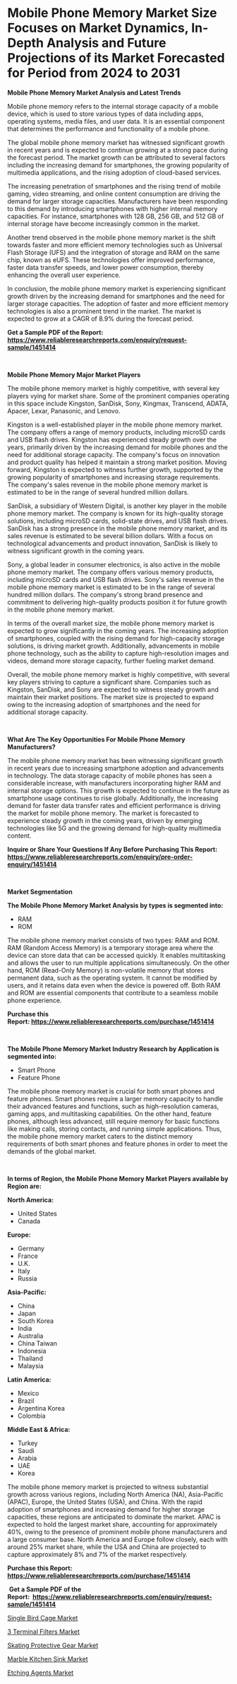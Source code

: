 <p><h1>Mobile Phone Memory Market Size Focuses on Market Dynamics, In-Depth Analysis and Future Projections of its Market Forecasted for Period from 2024 to 2031</h1></p><p><strong>Mobile Phone Memory Market Analysis and Latest Trends</strong></p>
<p><p>Mobile phone memory refers to the internal storage capacity of a mobile device, which is used to store various types of data including apps, operating systems, media files, and user data. It is an essential component that determines the performance and functionality of a mobile phone.</p><p>The global mobile phone memory market has witnessed significant growth in recent years and is expected to continue growing at a strong pace during the forecast period. The market growth can be attributed to several factors including the increasing demand for smartphones, the growing popularity of multimedia applications, and the rising adoption of cloud-based services.</p><p>The increasing penetration of smartphones and the rising trend of mobile gaming, video streaming, and online content consumption are driving the demand for larger storage capacities. Manufacturers have been responding to this demand by introducing smartphones with higher internal memory capacities. For instance, smartphones with 128 GB, 256 GB, and 512 GB of internal storage have become increasingly common in the market.</p><p>Another trend observed in the mobile phone memory market is the shift towards faster and more efficient memory technologies such as Universal Flash Storage (UFS) and the integration of storage and RAM on the same chip, known as eUFS. These technologies offer improved performance, faster data transfer speeds, and lower power consumption, thereby enhancing the overall user experience.</p><p>In conclusion, the mobile phone memory market is experiencing significant growth driven by the increasing demand for smartphones and the need for larger storage capacities. The adoption of faster and more efficient memory technologies is also a prominent trend in the market. The market is expected to grow at a CAGR of 8.9% during the forecast period.</p></p>
<p><strong>Get a Sample PDF of the Report:&nbsp; <a href="https://www.reliableresearchreports.com/enquiry/request-sample/1451414">https://www.reliableresearchreports.com/enquiry/request-sample/1451414</a></strong></p>
<p>&nbsp;</p>
<p><strong>Mobile Phone Memory Major Market Players</strong></p>
<p><p>The mobile phone memory market is highly competitive, with several key players vying for market share. Some of the prominent companies operating in this space include Kingston, SanDisk, Sony, Kingmax, Transcend, ADATA, Apacer, Lexar, Panasonic, and Lenovo.</p><p>Kingston is a well-established player in the mobile phone memory market. The company offers a range of memory products, including microSD cards and USB flash drives. Kingston has experienced steady growth over the years, primarily driven by the increasing demand for mobile phones and the need for additional storage capacity. The company's focus on innovation and product quality has helped it maintain a strong market position. Moving forward, Kingston is expected to witness further growth, supported by the growing popularity of smartphones and increasing storage requirements. The company's sales revenue in the mobile phone memory market is estimated to be in the range of several hundred million dollars.</p><p>SanDisk, a subsidiary of Western Digital, is another key player in the mobile phone memory market. The company is known for its high-quality storage solutions, including microSD cards, solid-state drives, and USB flash drives. SanDisk has a strong presence in the mobile phone memory market, and its sales revenue is estimated to be several billion dollars. With a focus on technological advancements and product innovation, SanDisk is likely to witness significant growth in the coming years.</p><p>Sony, a global leader in consumer electronics, is also active in the mobile phone memory market. The company offers various memory products, including microSD cards and USB flash drives. Sony's sales revenue in the mobile phone memory market is estimated to be in the range of several hundred million dollars. The company's strong brand presence and commitment to delivering high-quality products position it for future growth in the mobile phone memory market.</p><p>In terms of the overall market size, the mobile phone memory market is expected to grow significantly in the coming years. The increasing adoption of smartphones, coupled with the rising demand for high-capacity storage solutions, is driving market growth. Additionally, advancements in mobile phone technology, such as the ability to capture high-resolution images and videos, demand more storage capacity, further fueling market demand.</p><p>Overall, the mobile phone memory market is highly competitive, with several key players striving to capture a significant share. Companies such as Kingston, SanDisk, and Sony are expected to witness steady growth and maintain their market positions. The market size is projected to expand owing to the increasing adoption of smartphones and the need for additional storage capacity.</p></p>
<p>&nbsp;</p>
<p><strong>What Are The Key Opportunities For Mobile Phone Memory Manufacturers?</strong></p>
<p><p>The mobile phone memory market has been witnessing significant growth in recent years due to increasing smartphone adoption and advancements in technology. The data storage capacity of mobile phones has seen a considerable increase, with manufacturers incorporating higher RAM and internal storage options. This growth is expected to continue in the future as smartphone usage continues to rise globally. Additionally, the increasing demand for faster data transfer rates and efficient performance is driving the market for mobile phone memory. The market is forecasted to experience steady growth in the coming years, driven by emerging technologies like 5G and the growing demand for high-quality multimedia content.</p></p>
<p><strong>Inquire or Share Your Questions If Any Before Purchasing This Report: <a href="https://www.reliableresearchreports.com/enquiry/pre-order-enquiry/1451414">https://www.reliableresearchreports.com/enquiry/pre-order-enquiry/1451414</a></strong></p>
<p>&nbsp;</p>
<p><strong>Market Segmentation</strong></p>
<p><strong>The Mobile Phone Memory Market Analysis by types is segmented into:</strong></p>
<p><ul><li>RAM</li><li>ROM</li></ul></p>
<p><p>The mobile phone memory market consists of two types: RAM and ROM. RAM (Random Access Memory) is a temporary storage area where the device can store data that can be accessed quickly. It enables multitasking and allows the user to run multiple applications simultaneously. On the other hand, ROM (Read-Only Memory) is non-volatile memory that stores permanent data, such as the operating system. It cannot be modified by users, and it retains data even when the device is powered off. Both RAM and ROM are essential components that contribute to a seamless mobile phone experience.</p></p>
<p><strong>Purchase this Report:&nbsp;<a href="https://www.reliableresearchreports.com/purchase/1451414">https://www.reliableresearchreports.com/purchase/1451414</a></strong></p>
<p>&nbsp;</p>
<p><strong>The Mobile Phone Memory Market Industry Research by Application is segmented into:</strong></p>
<p><ul><li>Smart Phone</li><li>Feature Phone</li></ul></p>
<p><p>The mobile phone memory market is crucial for both smart phones and feature phones. Smart phones require a larger memory capacity to handle their advanced features and functions, such as high-resolution cameras, gaming apps, and multitasking capabilities. On the other hand, feature phones, although less advanced, still require memory for basic functions like making calls, storing contacts, and running simple applications. Thus, the mobile phone memory market caters to the distinct memory requirements of both smart phones and feature phones in order to meet the demands of the global market.</p></p>
<p>&nbsp;</p>
<p><strong>In terms of Region, the Mobile Phone Memory Market Players available by Region are:</strong></p>
<p>
    <p> <strong> North America: </strong>
        <ul>
            <li>United States</li>
            <li>Canada</li>
        </ul>
        </p> 
    <p> <strong> Europe: </strong>
        <ul>
            <li>Germany</li>
            <li>France</li>
            <li>U.K.</li>
            <li>Italy</li>
            <li>Russia</li>
        </ul>
        </p> 
    <p> <strong> Asia-Pacific: </strong>
        <ul>
            <li>China</li>
            <li>Japan</li>
            <li>South Korea</li>
            <li>India</li>
            <li>Australia</li>
            <li>China Taiwan</li>
            <li>Indonesia</li>
            <li>Thailand</li>
            <li>Malaysia</li>
        </ul>
        </p> 
    <p> <strong> Latin America: </strong>
        <ul>
            <li>Mexico</li>
            <li>Brazil</li>
            <li>Argentina Korea</li>
            <li>Colombia</li>
        </ul>
        </p> 
    <p> <strong> Middle East & Africa: </strong>
        <ul>
            <li>Turkey</li>
            <li>Saudi</li>
            <li>Arabia</li>
            <li>UAE</li>
            <li>Korea</li>
        </ul>
    </p>
    </p>
<p><p>The mobile phone memory market is projected to witness substantial growth across various regions, including North America (NA), Asia-Pacific (APAC), Europe, the United States (USA), and China. With the rapid adoption of smartphones and increasing demand for higher storage capacities, these regions are anticipated to dominate the market. APAC is expected to hold the largest market share, accounting for approximately 40%, owing to the presence of prominent mobile phone manufacturers and a large consumer base. North America and Europe follow closely, each with around 25% market share, while the USA and China are projected to capture approximately 8% and 7% of the market respectively.</p></p>
<p><strong>Purchase this Report: <a href="https://www.reliableresearchreports.com/purchase/1451414">https://www.reliableresearchreports.com/purchase/1451414</a></strong></p>
<p>&nbsp;<strong>Get a Sample PDF of the Report:&nbsp;&nbsp;<a href="https://www.reliableresearchreports.com/enquiry/request-sample/1451414">https://www.reliableresearchreports.com/enquiry/request-sample/1451414</a></strong></p>
<p><strong></strong></p>
<p><p><a href="https://www.linkedin.com/pulse/single-bird-cage-market-size-growth-forecast-from-2023--r2fze/">Single Bird Cage Market</a></p><p><a href="https://github.com/CliffMedina6/Market-Research-Report-List-2/blob/main/3-terminal-filters-market.md">3 Terminal Filters Market</a></p><p><a href="https://www.linkedin.com/pulse/skating-protective-gear-market-size-share-global-analysis-lpbue/">Skating Protective Gear Market</a></p><p><a href="https://www.linkedin.com/pulse/marble-kitchen-sink-market-size-share-global-analysis-bynje/">Marble Kitchen Sink Market</a></p><p><a href="https://github.com/PeterParrish5/Market-Research-Report-List-2/blob/main/etching-agents-market.md">Etching Agents Market</a></p></p>